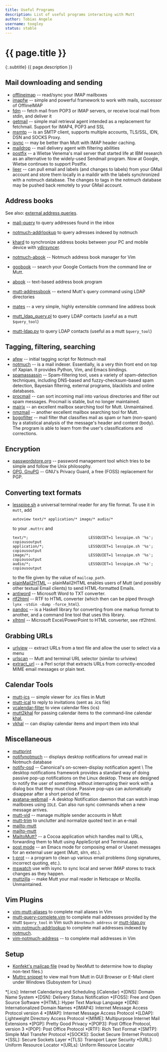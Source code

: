 ```yaml
---
title: Useful Programs
description: List of useful programs interacting with Mutt
author: Tobias Angele
username: toogley
status: stable
---
```


# {{ page.title }}

{:.subtitle}
{{ page.description }}

## Mail downloading and sending

* [offlineimap](https://github.com/OfflineIMAP/offlineimap) -- read/sync your
  IMAP mailboxes
* [imapfw](https://github.com/OfflineIMAP/imapfw) -- simple and powerful
  framework to work with mails, successor of OfflineIMAP
* [fdm](https://github.com/nicm/fdm) -- fetch mail from POP3 or IMAP servers,
  or receive local mail from stdin, and deliver it
* [getmail](http://pyropus.ca/software/getmail/) -- simple mail retrieval agent
  intended as a replacement for fetchmail. Support for IMAP4, POP3 and SSL
* [msmtp](http://msmtp.sourceforge.net/) -- is an SMTP client, supports
  multiple accounts, TLS/SSL, IDN, DSN and SOCKS Proxy.
* [isync](http://isync.sourceforge.net/) -- may be better than Mutt with IMAP
  header caching.
* [maildrop](http://www.courier-mta.org/maildrop/) -- mail delivery agent with
  filtering abilities
* [postfix](http://www.postfix.org/) -- a Wietse Venema's mail server that
  started life at IBM research as an alternative to the widely-used Sendmail
  program. Now at Google, Wietse continues to support Postfix.
* [lieer](https://github.com/gauteh/lieer) -- can pull email and labels
  (and changes to labels) from your GMail account and store them locally
  in a maildir with the labels synchronized with a notmuch database.
  The changes to tags in the notmuch database may be pushed back remotely
  to your GMail account.

## Address books

See also: [external address queries](/guide/advancedusage.html#query).

* [mail-query](https://github.com/pbrisbin/mail-query) to query addresses found
  in the inbox
* [notmuch-addrlookup](https://github.com/aperezdc/notmuch-addrlookup-c) to query adresses
  indexed by notmuch
* [khard](https://github.com/scheibler/khard) to synchronize address books
  between your PC and mobile device with
  [vdirsyncer](https://github.com/untitaker/vdirsyncer).
* [notmuch-abook](https://github.com/guyzmo/notmuch-abook) -- Notmuch address
  book manager for Vim
* [goobook](https://pypi.python.org/pypi/goobook) -- search your Google
  Contacts from the command line or Mutt.
* [abook](http://abook.sourceforge.net/) -- text-based address book program
* [mutt-addressbook](https://pypi.python.org/pypi/mutt-addressbook) -- extend
  Mutt's query command using LDAP directories
* [mates](https://github.com/pimutils/mates.rs) -- a very simple, highly
  extensible command line address book

* [mutt_ldap_query.pl](https://github.com/namato/dotfiles/blob/e7ce282c8883dd1971356a0ea53c75b47105c8fa/scripts/ldap.pl) to query LDAP contacts (useful as a mutt `$query_tool`)
* [mutt-ldap.py](https://github.com/Konfekt/mutt-ldap) to query LDAP contacts (useful as a mutt `$query_tool`)

## Tagging, filtering, searching

* [afew](https://github.com/afewmail/afew) -- initial tagging script for
  Notmuch mail
* [notmuch](https://notmuchmail.org/) -- is a mail indexer. Essentially, is
  a very thin front end on top of Xapian. It provides Python, Vim, and Emacs
  bindings.
* [spamassassin](https://spamassassin.apache.org/) -- Spam-filtering tool, uses
  a variety of spam-detection techniques, including DNS-based and
  fuzzy-checksum-based spam detection, Bayesian filtering, external programs,
  blacklists and online databases.
* [procmail](https://wiki.archlinux.org/index.php/Procmail) -- can sort
  incoming mail into various directories and filter out spam messages. Procmail
  is stable, but no longer maintained.
* [mairix](http://www.rpcurnow.force9.co.uk/mairix/) -- an excellent mailbox
  searching tool for Mutt. Unmaintained.
* [nmzmail](http://flpsed.org/nmzmail.html) -- another excellent mailbox
  searching tool for Mutt.
* [bogofilter](http://bogofilter.sourceforge.net/) -- mail filter that
  classifies mail as spam or ham (non-spam) by a statistical analysis of the
  message's header and content (body). The program is able to learn from the
  user's classifications and corrections.

## Encryption

* [passwordstore.org](https://www.passwordstore.org/) -- password management
  tool which tries to be simple and follow the Unix philosophy.
* [GPG, GnuPG](https://www.gnupg.org/) -- GNU's Privacy Guard, a free (FOSS)
  replacement for PGP.

## Converting text formats

* [lesspipe.sh](https://github.com/wofr06/lesspipe) a universal terminal reader for any
  file format. To use it in `mutt`, add
  ```
  autoview text/* application/* image/* audio/*
  ```
  to your `.muttrc` and
  ```
  text/*;                           LESSQUIET=1 lesspipe.sh '%s'; copiousoutput
  application/*;                    LESSQUIET=1 lesspipe.sh '%s'; copiousoutput
  image/*;                          LESSQUIET=1 lesspipe.sh '%s'; copiousoutput
  audio/*;                          LESSQUIET=1 lesspipe.sh '%s'; copiousoutput
  ```
  to the file given by the value of `mailcap_path`.
* [plainMail2HTML](https://github.com/amitramon/plainMail2HTML) --
  plainMail2HTML enables users of Mutt (and possibly other textual Email clients)
  to send HTML-formatted Emails.
* [antiword](http://www.winfield.demon.nl/) -- Microsoft Word to TXT converter.
* [rtf2html](https://www.wagner.pp.ru/~vitus/software/catdoc/) -- RTF to HTML
  converter (which then can be piped through `lynx -stdin -dump -force_html`).
* [pandoc](https://pandoc.org/) -- is a Haskell library for converting from one
  markup format to another, and a command line tool that uses this library.
* [xlhtml](http://chicago.sourceforge.net/xlhtml/) -- Microsoft
  Excel/PowerPoint to HTML converter, see rtf2html.

## Grabbing URLs

* [urlview](https://github.com/sigpipe/urlview) -- extract URLs from a text
  file and allow the user to select via a menu
* [urlscan](https://github.com/firecat53/urlscan) -- Mutt and terminal URL
  selector (similar to urlview)
* [extract_url](https://www.memoryhole.net/~kyle/extract_url/) -- a Perl script
  that extracts URLs from correctly-encoded MIME email messages or plain text.

## Calendar Tools

* [mutt-ics](https://github.com/dmedvinsky/mutt-ics) -- simple viewer for .ics
  files in Mutt
* [mutt-ical](https://github.com/Konfekt/mutt-ical) to reply to invitations (sent as .ics file)
* [vcalendar-filter](https://github.com/terabyte/mutt-filters/blob/master/vcalendar-filter)
  to view calendar files (ics)
* [mutt2khal](https://github.com/pimutils/khal/blob/master/misc/mutt2khal) for
  passing calendar items to the command-line calendar
  [khal](https://github.com/pimutils/khal),
* [vkhal](https://github.com/nofeed/vkhal/) -- can display calendar items and
  import them into khal

## Miscellaneous

* [muttprint](http://muttprint.sourceforge.net/)
* [notifynotmuch](https://github.com/kspi/notifymuch) -- displays desktop
  notifications for unread mail in Notmuch database
* [notify-osd](https://launchpad.net/notify-osd) -- Canonical's
  on-screen-display notification agent \\
  The desktop notifications framework provides a standard way of doing passive
  pop-up notifications on the Linux desktop. These are designed to notify the
  user of something without interrupting their work with a dialog box that they
  must close. Passive pop-ups can automatically disappear after a short period
  of time.
* [ayatana-webmail](https://github.com/AyatanaIndicators/ayatana-webmail) - A
  desktop Notification daemon that can watch imap mailboxes using `IDLE`. Can
  also run sync commands when a new message arrives.
* [mutt-vid](https://gitlab.com/protist/mutt-vid) -- manage multiple sender
  accounts in Mutt
* [mutt-trim](https://github.com/Konfekt/mutt-trim) to unclutter and normalize
  quoted text in an e-mail
* [mailto-mutt](https://dset0x.github.io/mailto-mutt.html)
* [mailto-mutt](https://github.com/pazz/scripts/blob/master/mailto-mutt)
* [MailtoMutt?](http://mailtomutt.sourceforge.net/) -- a Cocoa application
  which handles mail to URLs, forwarding them to Mutt using AppleScript and
  Terminal.app.
* [post mode](http://post-mode.sourceforge.net/) -- an Emacs mode for composing
  email or Usenet messages for an external user agent (Mutt, slrn, etc.).
* [t-prot](http://www.escape.de/users/tolot/mutt/) -- a program to clean up
  various email problems (long signatures, incorrect quoting, etc.).
* [mswatch](http://mswatch.sourceforge.net/) use with isync to sync local and
  server IMAP stores to track changes as they happen.
* [muttzilla](https://sourceforge.net/projects/muttzilla/) -- make Mutt your
  mail reader in Netscape or Mozilla. Unmaintained.

## Vim Plugins

- [vim-mutt-aliases](https://github.com/Konfekt/vim-mutt-aliases/) to complete mail aliases in Vim
- [mutt-query-complete.vim](https://github.com/Konfekt/mutt-query-complete.vim) to complete mail addresses provided by the mutt `$query_tool` in Vim such as`notmuch address` or [mutt-ldap.py](https://github.com/wberrier/mutt-ldap)
- [vim-notmuch-addrlookup](https://github.com/Konfekt/vim-notmuch-addrlookup) to complete mail addresses indexed by [notmuch](https://notmuchmail.org).
- [vim-notmuch-address](https://github.com/adborden/vim-notmuch-address) -- to complete mail addresses in Vim


## Setup

- [Konfekt's mailcap file](https://gist.github.com/Konfekt/9797372146e65a70a44c1e24a35ae0a2) 
  (read by NeoMutt to determine how to display non-text files.)
- [Muttrc snippet](https://gist.github.com/Konfekt/acce52d3b0283f0c357125ddee2bb2e8/) 
  to view mail from Mutt in GUI Browser or E-Mail client under Windows (Subsystem for Linux) 

*[.ics]: Internet Calendaring and Scheduling (iCalendar)
*[DNS]: Domain Name System
*[DSN]: Delivery Status Notification
*[FOSS]: Free and Open Source Software
*[HTML]: Hyper Text Markup Language
*[IDN]: Internationalized Domain Names
*[IMAP4]: Internet Message Access Protocol version 4
*[IMAP]: Internet Message Access Protocol
*[LDAP]: Lightweight Directory Access Protocol
*[MIME]: Multipurpose Internet Mail Extensions
*[PGP]: Pretty Good Privacy
*[POP3]: Post Office Protocol, version 3
*[POP]: Post Office Protocol
*[RTF]: Rich Text Format
*[SMTP]: Simple Mail Transfer Protocol
*[SOCKS]: Socket Secure (Internet Protocol)
*[SSL]: Secure Sockets Layer
*[TLS]: Transport Layer Security
*[URL]: Uniform Resource Locator
*[URLs]: Uniform Resource Locator
